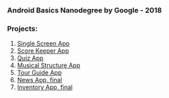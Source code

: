 ### Android Basics Nanodegree by Google - 2018

### Projects:
1.  [Single Screen App](https://github.com/apartment81/1-SingleScreenApp)
2. [Score Keeper App](https://github.com/apartment81/2-ScoreKeeperApp)
3. [Quiz App](https://github.com/apartment81/3-QuizApp)
4. [Musical Structure App](https://github.com/apartment81/4-MusicalStructureApp)
5. [Tour Guide App]()
6. [News App, final]()
7. [Inventory App, final]()

